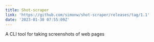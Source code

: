 ```yaml
---
title: Shot-scraper
link: 'https://github.com/simonw/shot-scraper/releases/tag/1.1'
date: '2023-01-30 07:55:09Z'
---
```


﻿A CLI tool for taking screenshots of web pages
